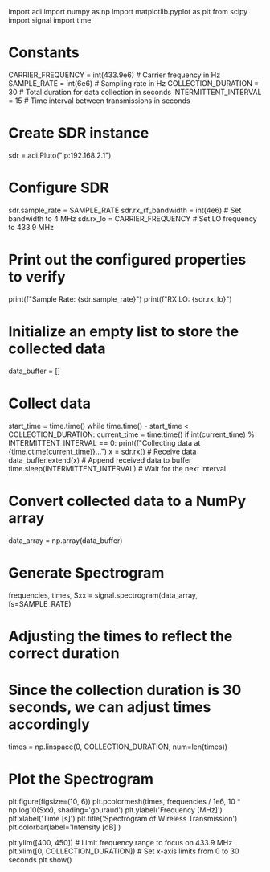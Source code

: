 import adi
import numpy as np
import matplotlib.pyplot as plt
from scipy import signal
import time

# Constants
CARRIER_FREQUENCY = int(433.9e6)  # Carrier frequency in Hz
SAMPLE_RATE = int(6e6)             # Sampling rate in Hz
COLLECTION_DURATION = 30            # Total duration for data collection in seconds
INTERMITTENT_INTERVAL = 15          # Time interval between transmissions in seconds

# Create SDR instance
sdr = adi.Pluto("ip:192.168.2.1")

# Configure SDR
sdr.sample_rate = SAMPLE_RATE
sdr.rx_rf_bandwidth = int(4e6)  # Set bandwidth to 4 MHz
sdr.rx_lo = CARRIER_FREQUENCY     # Set LO frequency to 433.9 MHz

# Print out the configured properties to verify
print(f"Sample Rate: {sdr.sample_rate}")
print(f"RX LO: {sdr.rx_lo}")

# Initialize an empty list to store the collected data
data_buffer = []

# Collect data
start_time = time.time()
while time.time() - start_time < COLLECTION_DURATION:
    current_time = time.time()
    if int(current_time) % INTERMITTENT_INTERVAL == 0:
        print(f"Collecting data at {time.ctime(current_time)}...")
        x = sdr.rx()  # Receive data
        data_buffer.extend(x)  # Append received data to buffer
        time.sleep(INTERMITTENT_INTERVAL)  # Wait for the next interval

# Convert collected data to a NumPy array
data_array = np.array(data_buffer)

# Generate Spectrogram
frequencies, times, Sxx = signal.spectrogram(data_array, fs=SAMPLE_RATE)

# Adjusting the times to reflect the correct duration
# Since the collection duration is 30 seconds, we can adjust times accordingly
times = np.linspace(0, COLLECTION_DURATION, num=len(times))

# Plot the Spectrogram
plt.figure(figsize=(10, 6))
plt.pcolormesh(times, frequencies / 1e6, 10 * np.log10(Sxx), shading='gouraud')
plt.ylabel('Frequency [MHz]')
plt.xlabel('Time [s]')
plt.title('Spectrogram of Wireless Transmission')
plt.colorbar(label='Intensity [dB]')

plt.ylim([400, 450])  # Limit frequency range to focus on 433.9 MHz
plt.xlim([0, COLLECTION_DURATION])  # Set x-axis limits from 0 to 30 seconds
plt.show()
